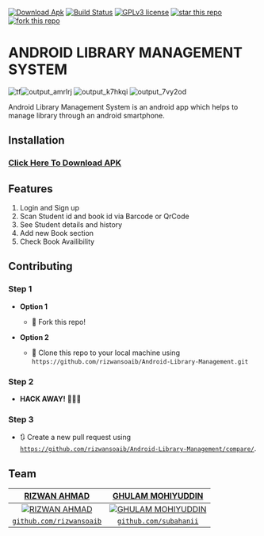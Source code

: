  [![Download Apk](https://images.microbadger.com/badges/version/runmymind/docker-android-sdk.svg)](https://github.com/rizwansoaib/Android-Library-Management/raw/master/LMS.apk "Download APK now") [![Build Status](https://semaphoreapp.com/api/v1/projects/d4cca506-99be-44d2-b19e-176f36ec8cf1/128505/badge.svg)](https://github.com/rizwansoaib/Android-Library-Management)  [![GPLv3 license](https://img.shields.io/badge/License-GPLv3-blue.svg)](http://perso.crans.org/besson/LICENSE.html) [![star this repo](http://githubbadges.com/star.svg?user=rizwansoaib&repo=Android-Library-Management)](https://github.com/rizwansoaib/Android-Library-Management)
[![fork this repo](http://githubbadges.com/fork.svg?user=rizwansoaib&repo=Android-Library-Management)](http://github.com/rizwansoaib/Android-Library-Management/fork)
 
 # ANDROID LIBRARY MANAGEMENT SYSTEM 
 
 ![tf](https://user-images.githubusercontent.com/29729380/50545488-4dd63b00-0c3b-11e9-82cc-c671f1e070b8.gif)![output_amrlrj](https://user-images.githubusercontent.com/29729380/50546540-02c62300-0c4f-11e9-8af5-b66e1bb92055.gif)
                                                     ![output_k7hkqi](https://user-images.githubusercontent.com/29729380/50546545-415bdd80-0c4f-11e9-83a0-ade901e95cb6.gif)
                                                    ![output_7vy2od](https://user-images.githubusercontent.com/29729380/50546559-8aac2d00-0c4f-11e9-970c-946254e9dc3f.gif)

Android Library Management System is an android app which helps to manage library through an android smartphone.


## Installation

### [Click Here To Download APK](https://github.com/rizwansoaib/Android-Library-Management/raw/master/LMS.apk)

## Features

1. Login and Sign up
2. Scan Student id and book id via Barcode or QrCode
3. See Student details and history
4. Add new Book section
5. Check Book Availibility





## Contributing 


### Step 1

- **Option 1**
    - 🍴 Fork this repo!

- **Option 2**
    - 👯 Clone this repo to your local machine using `https://github.com/rizwansoaib/Android-Library-Management.git`

### Step 2

- **HACK AWAY!** 🔨🔨🔨

### Step 3

- 🔃 Create a new pull request using <a href="https://github.com/rizwansoaib/Android-Library-Management/compare/" target="_blank">`https://github.com/rizwansoaib/Android-Library-Management/compare/`</a>.

## Team





| <a href="https://github.com/rizwansoaib" target="_blank">**RIZWAN AHMAD**</a> | <a href="https://github.com/subahanii" target="_blank">**GHULAM MOHIYUDDIN**</a> |
| :---: |:---:| 
| [![RIZWAN AHMAD](https://avatars1.githubusercontent.com/u/29729380?s=200&v=4)](https://github.com/rizwansoaib)    | [![GHULAM MOHIYUDDIN](https://avatars1.githubusercontent.com/u/23014491?s=200&v=4)](https://github.com/subahanii) | 
| <a href="https://github.com/rizwansoaib" target="_blank">`github.com/rizwansoaib`</a> | <a href="https://github.com/subahanii" target="_blank">`github.com/subahanii`</a> | 

